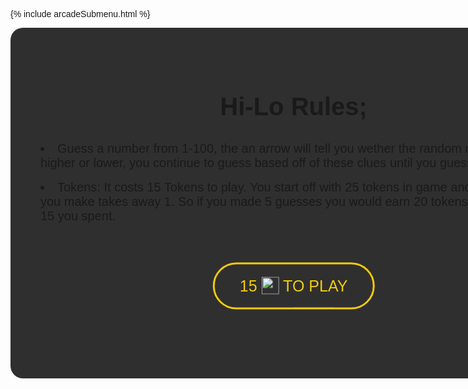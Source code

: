 {% include arcadeSubmenu.html %}


<html lang="en">
<!-- basically adding in a stylesheet that allows for me to use different fonts and creating the title for the game. -->
<head>
  <meta charset="UTF-8">
  <meta name="viewport" content="width=device-width, initial-scale=1.0">
  <script src="https://kit.fontawesome.com/336de93654.js" defer></script>
  <link href="https://fonts.googleapis.com/css?family=Open+Sans&display=swap" rel="stylesheet">
  <meta http-equiv="X-UA-Compatible" content="ie=edge">
  <title>Hi-Lo Game</title>
</head>

<!-- Creates Div to overlay the main page, rulebook page -->
<body onload="randomNum()">
<div id="overlay">
  <h2>Hi-Lo Rules;</h2>
  <li>Guess a number from 1-100, the an arrow will tell you wether the random number is higher or lower, you continue to guess based off of these clues until you guess the number.</li><br>
  <li> Tokens: It costs 15 Tokens to play. You start off with 25 tokens in game and each guess you make takes away 1. So if you made 5 guesses you would earn 20 tokens - the original 15 you spent.</li>

  <div class="container">
    <div class="center">
      <body>
        <button class= "button1" onclick="startgame()">
          15 <img class="tokenicon" src="{{ site.baseurl }}/images/AJToken_60x60.png"> to play
          <!-- Inline element for button, makes it easier to style. -->
          <span class="first"></span> 
          <span class="second"></span>
          <span class="third"></span>
          <span class="fourth"></span>
        </button>
      </body>
    </div>
  </div>
</div>
<!-- creating main page/div for the game -->
  <div class="mainContainer" id="mainContainer"> 
    <div class="vCenter">
      <h1 style="font-size: 32pt;">Hi-Lo</h1>
      <i class='fas fa-question-circle' id='theIcon'></i>
      <div class="theGuessing" id="theGuessing">
        <h1 style="font-size: 16pt;">Choose a number between 1 and 100</h1><br>
        <input type="text" id="numInput" class="numInput" te /><br><br>
        <input type="button" value="Make Your Guess!" onclick="guessNum()" class="guessButton" id="guessButton">
      </div>
      <div id="congo" style="display: none;">
        <br>
        <h1 style="font-size: 71px; margin-top: -4%;" id="correctNum"></h1><br>
        <h1 style="font-size: 16pt; margin-bottom: 4%;">Congratulations! You guessed correct number in <b id="counter" style="font-size: 16pt;"></b> guesses <br><br> You earned <b id="tokens" style="font-size: 18pt; color: #f1cc0c;"></b> tokens! <br><br> That's a profit of <b id="profit" style="font-size: 18pt; color: #f1cc0c;"></b> tokens!</h1>
        <input type="button" value="Play Again!" onclick="location.reload()" class="guessButton">
      </div>
      <br>
      <p id="guessssses">Number of guesses: <b id="counter2"></b></p>
    </div>
  </div>

</body>
</html>

<style>

  /*Token Icon for button*/
.tokenicon {
    width: 28px;
    margin-top: -5px;
    vertical-align: middle;
}
/*Effects for the Icon*/
#theIcon {
  font-size: 70px;
  margin: 4%;
}

.container {
  height: 200px;
  position: relative;
  border: 3px yellow;
}

.center {
  margin: 0;
  position: absolute;
  top: 50%;
  left: 50%;
  -ms-transform: translate(-50%, -50%);
  transform: translate(-50%, -50%);
}


/*CSS for the button itself*/
button {
  border: none;
  padding: 20px 40px;
  font-size: 25px;
  position: relative;
  background: transparent;
  color: #f1cc0c;
  text-transform: uppercase;
  border: 3px solid #f1cc0c;
  cursor: pointer;
  transition: all 0.7s;
  overflow: hidden;
  border-radius: 80px;
}
/* Enter hover effect for the drippy button */
button:hover {
  color: #f1cc0c;
}
span {
  transition: all 0.9s;
  z-index: -1;
}
/* Creates the transitional effect bringing in the yellow piece*/
button .first {
  content: "";
  position: absolute;
  right: 100%;
  top: 0;
  width: 25%;
  height: 100%;
  background: #f1cc0c;
}

button:hover .first {
  top: 0;
  right: 0;
}
button .second {
  content: "";
  position: absolute;
  left: 25%;
  top: -100%;
  height: 100%;
  width: 25%;
  background: #f1cc0c;
}

button:hover .second {
  top: 0;
  left: 50%;
}

button .third {
  content: "";
  position: absolute;
  left: 50%;
  height: 100%;
  top: 100%;
  width: 25%;
  background: #f1cc0c;
}

button:hover .third {
  top: 0;
  left: 25%;
}

button .fourth {
  content: "";
  position: absolute;
  left: 100%;
  top: 0;
  height: 100%;
  width: 25%;
  background: #f1cc0c;
}

button:hover .fourth {
  top: 0;
  left: 0;
}

div.buttonSubmit input, div.buttonSubmit span {
  margin-left: 50px;
}
/* changes text size for rule-book */
h2 {
  text-align: center;
  font-size: 40px;
}

li {
  font-size: 20px;
}
/*CSS for the overlay div*/
#overlay{
  border-radius: 20px;
  background-color: #302f2f;
  z-index: 99;
  position: absolute;
  z-index: 10;
  width: 84.4%;
  padding: 5%;
}
/* css for the guess button on the bottom */
.guessButton {
  margin: 2%;
  background-color: white;
  border: none;
  color: black;
  font-size: 32px;
  cursor: pointer;
  border-radius: 3px;
  transition-duration: 0.3s;
}
/*this is the fade animation for the exit of the first div, Azeem showed me*/
@keyframes fadeIn {
    from {
        opacity: 0;
    }
    to {
        opacity: 1;
    }
}
@keyframes fadeOut {
    from {
        opacity: 1;
    }
    to {
        opacity: 0;
    }
}
.animatef {
    animation: fadeIn 0.9s forwards;
}
.animater {
    animation: fadeOut 0.5s forwards;
}

/* font css */
* {
  font-family: 'Gill Sans', 'Gill Sans MT', Calibri, 'Trebuchet MS', sans-serif;
}
/* Css for the main div */
.mainContainer {
  position: absolute;
  width: 94%;
  text-align: center;
}

/* CSS for font in the input button */
.numInput {
  outline: none;
  margin: none 2% 2% 2%;
  text-align: center;
  font-size: 31px;
  width: 61px;
  height: 61px;
  border-style: solid;
  border-width: 5px;
  border-color: #f1cc0c;
  color: white;
  background-color: transparent;
  transition-duration: 0.3s;
}
/* when you click on the guess button it makes it white */
.numInput:focus {
  border-color: white;
}
/* style for the guess button */
.guessButton {
  margin: 2%;
  background-color: #f1cc0c;
  border: none;
  color: black;
  padding: 20px 32px;
  text-decoration: none;
  font-size: 16px;
  cursor: pointer;
  border-radius: 3px;
  transition-duration: 0.3s;
}
/* makes the hover over the guess button white */
.guessButton:hover {
  background-color: white;
}

</style>
<script>
    // updates local storage with accurate token amount based upon which user is signed in
    function getTokens() {
        const id = localStorage.getItem('currentUser');
        fetch('https://ajarcade.duckdns.org/api/players/')
            .then(response => {
                // trap error response from Web API
                if (response.status !== 200) {
                    const message = 'Fetch error: ' + response.status + " " + response.statusText;
                    alert(message);
                    return;
                }
                // Valid response will contain json data
                response.json().then(data => {
                    // iterate through the whole database and find a record that matches the uid
                    for (i in data) {
                        if (data[i].uid == id) {
                            localStorage.setItem('tokenAmt', data[i].tokens);
                        }
                    }
                })
            })
    }
    // removes 'amt' tokens from the user's tokens attribute
    function remTokens(amt) {
        const id = localStorage.getItem('currentUser');
        // update the user's token amount
        getTokens();
        var tokenAmt = localStorage.getItem('tokenAmt');
        newAmt = tokenAmt-amt;
        fetch('https://ajarcade.duckdns.org/api/players/update', {
            method: 'PUT',
            headers: {
                'Content-Type': 'application/json'
            },
            body: JSON.stringify({
                "uid": id,
                "data": {"tokens": newAmt}
            })
        })
            .then(res => {
                return res.json()
            })
            .then(data => console.log(data))
        setTimeout(function() {
            getTokens();
        }, 500);
    }
    // adds 'score' tokens to the user's tokens attribute (called after the game is over)
    function addTokens(score) {
        const id = localStorage.getItem('currentUser');
        // update the user's token amount
        getTokens();
        tokenAmt = localStorage.getItem('tokenAmt');
        newAmt = parseFloat(tokenAmt) + parseFloat(score);
        fetch('https://ajarcade.duckdns.org/api/players/update', {
            method: 'PUT',
            headers: {
                'Content-Type': 'application/json'
            },
            body: JSON.stringify({
                "uid": id,
                "data": {"tokens": newAmt}
            })
            }).then(res => {
            return res.json()
            })
            .then(data => console.log(data))
        setTimeout(function() {
            getTokens();
        }, 500);
    }
// Gets rid of the rule page, shifts to main game page
function startgame() {
  let div = document.getElementById("overlay");
  div.classList.add("animater");
  setTimeout(function() {
    div.style.display = "none";
    div.classList.remove("animater");
  }, 500);
  // Charges the user 15 tokens to play
  remTokens(15);
}

var theNum = 0;
var counter = 0;
var db;
var name;

//generates random number
function randomNum() {
  theNum = Math.floor(Math.random() * 100 + 1);
}


// makes the 'enter' key work
var input = document.getElementById("numInput");
input.addEventListener("keyup", function (event) {
  if (event.keyCode === 13) {
    event.preventDefault();
    document.getElementById("guessButton").click();
  }
});

// The actual game
function guessNum() {
  counter++;
  tokens=25-counter;
  profit=tokens-15;
  document.getElementById("counter2").innerHTML = counter;
  document.getElementById("counter").innerHTML = counter;
  document.getElementById("tokens").innerHTML = tokens;
  document.getElementById("profit").innerHTML = profit;
  var numIn = document.getElementById("numInput").value;
  if (numIn > theNum) {
    document.getElementById("theIcon").className = "fas fa-arrow-down";
  } else if (numIn < theNum) {
    document.getElementById("theIcon").className = "fas fa-arrow-up";
  } else if (numIn == theNum) {
    addTokens(tokens)
    document.getElementById("theIcon").className = "fas fa-check-circle";
    document.getElementById("theGuessing").style.display = "none";
    document.getElementById("correctNum").innerHTML = theNum;
    document.getElementById("guessssses").style.display = "none";
    document.getElementById("congo").style.display = "block";

  }
  document.getElementById("numInput").value = "";
}
</script>
